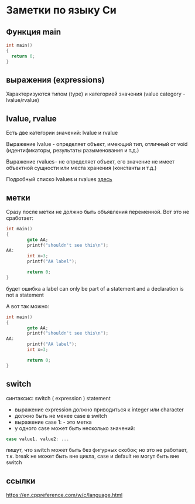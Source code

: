 # Заметки по языку Си

## Функция main
~~~c
int main()
{
  return 0;
}
~~~
## выражения (expressions)
Характеризуются типом (type) и категорией значения (value category - lvalue/rvalue) 

## lvalue, rvalue
Есть две категории значений: lvalue и rvalue

Выражение lvalue - определяет объект, имеющий тип, отличный от void (идентификаторы, результаты разыменования и т.д.)

Выражение rvalues ﻿- не определяет объект, его значение не имеет объектной сущности или места хранения (константы и т.д.)

Подробный списко lvalues и rvalues [здесь](https://en.cppreference.com/w/c/language/value_category.html)

## метки
Сразу после метки не должно быть объявления переменной.
Вот это не сработает:
~~~c
int main()
{
        goto AA;
        printf("shouldn't see this\n");
AA:
        int x=3;
        printf("AA label");

        return 0;
}
~~~
будет ошибка 
a label can only be part of a statement and a declaration is not a statement

А вот так можно:
~~~c
int main()
{
        goto AA;
        printf("shouldn't see this\n");
AA:
        printf("AA label");
        int x=3;

        return 0;
}
~~~

## switch
синтаксис: 
switch ( expression ) statement		

* выражение expression должно приводиться к integer или character
* должно быть не менее case в switch
* выражение case 1: - это метка
* у одного case может быть несколько значений: 
~~~c
case value1, value2: ... 
~~~

пишут, что switch может быть без фигурных скобок; но это не работает, т.к. break не может быть вне цикла, case и default не могут быть вне switch

## ссылки
https://en.cppreference.com/w/c/language.html
